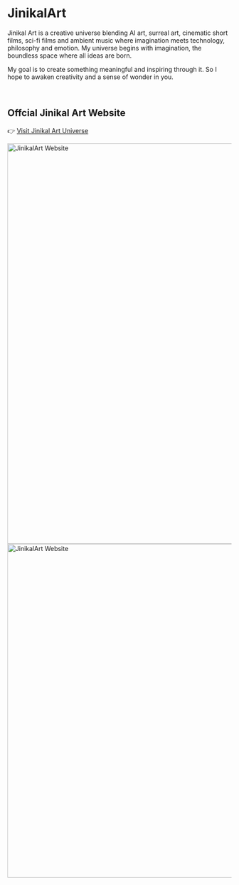 # JinikalArt

Jinikal Art is a creative universe blending AI art, surreal art, cinematic short films, sci-fi films and ambient music where imagination meets technology, philosophy and emotion. My universe begins with imagination, the boundless space where all ideas are born.

My goal is to create something meaningful and inspiring through it. So I hope to awaken creativity and a sense of wonder in you.

<br>

## Offcial Jinikal Art Website

👉 [Visit Jinikal Art Universe](https://jinikal.art)

<img src="https://github.com/user-attachments/assets/d443e197-ca27-41a7-b235-cd4e51bf279a" alt="JinikalArt Website" width="750" height="900"/> 
<img src="https://github.com/user-attachments/assets/b63fd63c-34bf-402c-b2ba-f7672a9945ee" alt="JinikalArt Website" width="750" />
